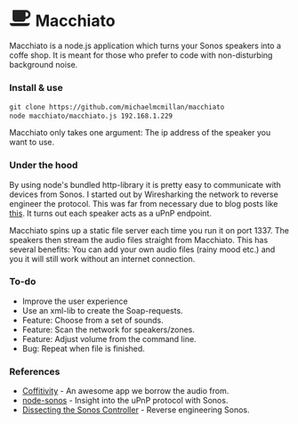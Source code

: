 ![alt text](logo.png) Macchiato
================

Macchiato is a node.js application which turns your Sonos speakers into a coffe
shop. It is meant for those who prefer to code with non-disturbing background
noise.

### Install & use
```shell
git clone https://github.com/michaelmcmillan/macchiato
node macchiato/macchiato.js 192.168.1.229
```
Macchiato only takes one argument: The ip address of the speaker you want to use.

### Under the hood
By using node's bundled http-library it is pretty easy to communicate with devices
from Sonos. I started out by Wiresharking the network to reverse engineer the protocol.
This was far from necessary due to blog posts like [this](http://www.hirahim.com/blog/2012/04/29/dissecting-the-sonos-controller/).
It turns out each speaker acts as a uPnP endpoint.

Macchiato spins up a static file server each time you run it on port 1337. The speakers
then stream the audio files straight from Macchiato. This has several benefits:
You can add your own audio files (rainy mood etc.) and you it will still work
without an internet connection.

### To-do
* Improve the user experience
* Use an xml-lib to create the Soap-requests.
* Feature: Choose from a set of sounds.
* Feature: Scan the network for speakers/zones.
* Feature: Adjust volume from the command line.
* Bug: Repeat when file is finished.

### References
* [Coffitivity](http://coffitivity.com/) - An awesome app we borrow the audio from.
* [node-sonos](https://github.com/bencevans/node-sonos/blob/master/lib/sonos.js) - Insight into the uPnP protocol with Sonos.
* [Dissecting the Sonos Controller](http://www.hirahim.com/blog/2012/04/29/dissecting-the-sonos-controller/) - Reverse engineering Sonos.
